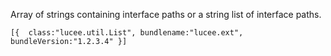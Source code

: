 Array of strings containing interface paths or a string list of interface paths.

`
[{ 
	class:"lucee.util.List",
	bundlename:"lucee.ext",
	bundleVersion:"1.2.3.4"
}]
`